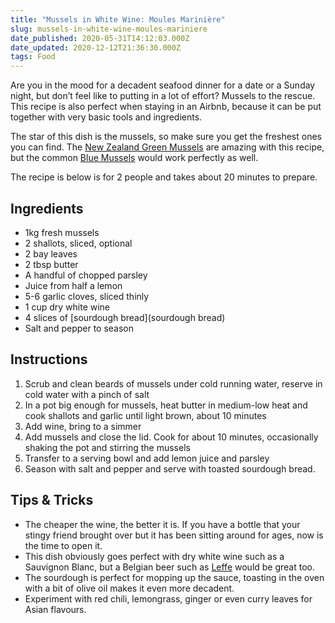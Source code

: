 ```yaml
---
title: "Mussels in White Wine: Moules Marinière"
slug: mussels-in-white-wine-moules-mariniere
date_published: 2020-05-31T14:12:03.000Z
date_updated: 2020-12-12T21:36:30.000Z
tags: Food
---
```


Are you in the mood for a decadent seafood dinner for a date or a Sunday night, but don’t feel like to putting in a lot of effort? Mussels to the rescue. This recipe is also perfect when staying in an Airbnb, because it can be put together with very basic tools and ingredients.

The star of this dish is the mussels, so make sure you get the freshest ones you can find. The [New Zealand Green Mussels](https://en.wikipedia.org/wiki/Perna_canaliculus) are amazing with this recipe, but the common [Blue Mussels](https://en.wikipedia.org/wiki/Blue_mussel) would work perfectly as well.

The recipe is below is for 2 people and takes about 20 minutes to prepare.

## Ingredients

- 1kg fresh mussels
- 2 shallots, sliced, optional
- 2 bay leaves
- 2 tbsp butter
- A handful of chopped parsley
- Juice from half a lemon
- 5-6 garlic cloves, sliced thinly
- 1 cup dry white wine
- 4 slices of [sourdough bread](sourdough bread)
- Salt and pepper to season

## Instructions

1. Scrub and clean beards of mussels under cold running water, reserve in cold water with a pinch of salt
2. In a pot big enough for mussels, heat butter in medium-low heat and cook shallots and garlic until light brown, about 10 minutes
3. Add wine, bring to a simmer
4. Add mussels and close the lid. Cook for about 10 minutes, occasionally shaking the pot and stirring the mussels
5. Transfer to a serving bowl and add lemon juice and parsley
6. Season with salt and pepper and serve with toasted sourdough bread.

## Tips & Tricks

- The cheaper the wine, the better it is. If you have a bottle that your stingy friend brought over but it has been sitting around for ages, now is the time to open it.
- This dish obviously goes perfect with dry white wine such as a Sauvignon Blanc, but a Belgian beer such as [Leffe](https://leffe.com/en/) would be great too.
- The sourdough is perfect for mopping up the sauce, toasting in the oven with a bit of olive oil makes it even more decadent.
- Experiment with red chili, lemongrass, ginger or even curry leaves for Asian flavours.
